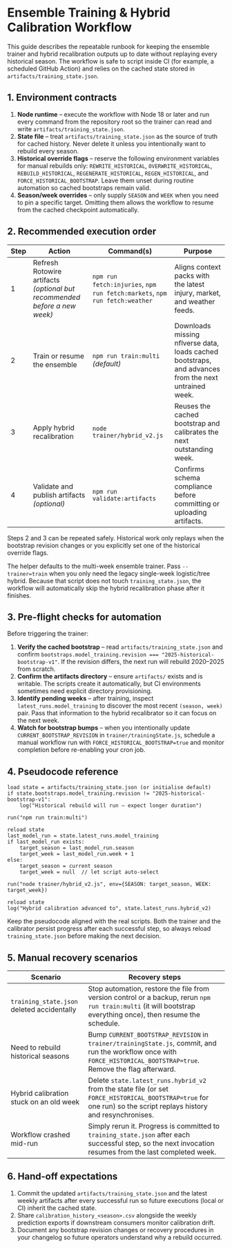 # Ensemble Training & Hybrid Calibration Workflow

This guide describes the repeatable runbook for keeping the ensemble trainer and
hybrid recalibration outputs up to date without replaying every historical
season. The workflow is safe to script inside CI (for example, a scheduled
GitHub Action) and relies on the cached state stored in
`artifacts/training_state.json`.

## 1. Environment contracts

1. **Node runtime** – execute the workflow with Node 18 or later and run every
   command from the repository root so the trainer can read and write
   `artifacts/training_state.json`.
2. **State file** – treat `artifacts/training_state.json` as the source of truth
   for cached history. Never delete it unless you intentionally want to rebuild
   every season.
3. **Historical override flags** – reserve the following environment variables
   for manual rebuilds only: `REWRITE_HISTORICAL`, `OVERWRITE_HISTORICAL`,
   `REBUILD_HISTORICAL`, `REGENERATE_HISTORICAL`, `REGEN_HISTORICAL`, and
   `FORCE_HISTORICAL_BOOTSTRAP`. Leave them unset during routine automation so
   cached bootstraps remain valid.
4. **Season/week overrides** – only supply `SEASON` and `WEEK` when you need to
   pin a specific target. Omitting them allows the workflow to resume from the
   cached checkpoint automatically.

## 2. Recommended execution order

| Step | Action | Command(s) | Purpose |
| --- | --- | --- | --- |
| 1 | Refresh Rotowire artifacts *(optional but recommended before a new week)* | `npm run fetch:injuries`, `npm run fetch:markets`, `npm run fetch:weather` | Aligns context packs with the latest injury, market, and weather feeds. |
| 2 | Train or resume the ensemble | `npm run train:multi` *(default)* | Downloads missing nflverse data, loads cached bootstraps, and advances from the next untrained week. |
| 3 | Apply hybrid recalibration | `node trainer/hybrid_v2.js` | Reuses the cached bootstrap and calibrates the next outstanding week. |
| 4 | Validate and publish artifacts *(optional)* | `npm run validate:artifacts` | Confirms schema compliance before committing or uploading artifacts. |

Steps 2 and 3 can be repeated safely. Historical work only replays when the
bootstrap revision changes or you explicitly set one of the historical override
flags.

The helper defaults to the multi-week ensemble trainer. Pass
`--trainer=train` when you only need the legacy single-week logistic/tree
hybrid. Because that script does not touch `training_state.json`, the workflow
will automatically skip the hybrid recalibration phase after it finishes.

## 3. Pre-flight checks for automation

Before triggering the trainer:

1. **Verify the cached bootstrap** – read `artifacts/training_state.json` and
   confirm `bootstraps.model_training.revision === "2025-historical-bootstrap-v1"`.
   If the revision differs, the next run will rebuild 2020–2025 from scratch.
2. **Confirm the artifacts directory** – ensure `artifacts/` exists and is
   writable. The scripts create it automatically, but CI environments sometimes
   need explicit directory provisioning.
3. **Identify pending weeks** – after training, inspect
   `latest_runs.model_training` to discover the most recent `(season, week)`
   pair. Pass that information to the hybrid recalibrator so it can focus on the
   next week.
4. **Watch for bootstrap bumps** – when you intentionally update
   `CURRENT_BOOTSTRAP_REVISION` in `trainer/trainingState.js`, schedule a manual
   workflow run with `FORCE_HISTORICAL_BOOTSTRAP=true` and monitor completion
   before re-enabling your cron job.

## 4. Pseudocode reference

```pseudo
load state = artifacts/training_state.json (or initialise default)
if state.bootstraps.model_training.revision != "2025-historical-bootstrap-v1":
    log("Historical rebuild will run – expect longer duration")

run("npm run train:multi")

reload state
last_model_run = state.latest_runs.model_training
if last_model_run exists:
    target_season = last_model_run.season
    target_week = last_model_run.week + 1
else:
    target_season = current season
    target_week = null  // let script auto-select

run("node trainer/hybrid_v2.js", env={SEASON: target_season, WEEK: target_week})

reload state
log("Hybrid calibration advanced to", state.latest_runs.hybrid_v2)
```

Keep the pseudocode aligned with the real scripts. Both the trainer and the
calibrator persist progress after each successful step, so always reload
`training_state.json` before making the next decision.

## 5. Manual recovery scenarios

| Scenario | Recovery steps |
| --- | --- |
| `training_state.json` deleted accidentally | Stop automation, restore the file from version control or a backup, rerun `npm run train:multi` (it will bootstrap everything once), then resume the schedule. |
| Need to rebuild historical seasons | Bump `CURRENT_BOOTSTRAP_REVISION` in `trainer/trainingState.js`, commit, and run the workflow once with `FORCE_HISTORICAL_BOOTSTRAP=true`. Remove the flag afterward. |
| Hybrid calibration stuck on an old week | Delete `state.latest_runs.hybrid_v2` from the state file (or set `FORCE_HISTORICAL_BOOTSTRAP=true` for one run) so the script replays history and resynchronises. |
| Workflow crashed mid-run | Simply rerun it. Progress is committed to `training_state.json` after each successful step, so the next invocation resumes from the last completed week. |

## 6. Hand-off expectations

1. Commit the updated `artifacts/training_state.json` and the latest weekly
   artifacts after every successful run so future executions (local or CI)
   inherit the cached state.
2. Share `calibration_history_<season>.csv` alongside the weekly prediction
   exports if downstream consumers monitor calibration drift.
3. Document any bootstrap revision changes or recovery procedures in your
   changelog so future operators understand why a rebuild occurred.
